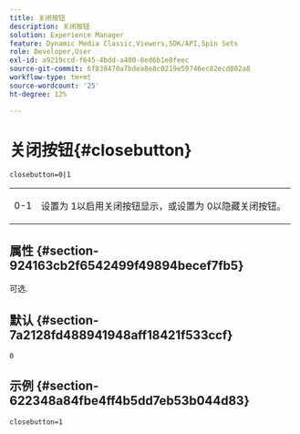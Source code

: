 ```yaml
---
title: 关闭按钮
description: 关闭按钮
solution: Experience Manager
feature: Dynamic Media Classic,Viewers,SDK/API,Spin Sets
role: Developer,User
exl-id: a9219ccd-f645-4bdd-a400-8ed6b1e8feec
source-git-commit: 6f838470a7bdea8e8c0219e59746ec82ecd802a8
workflow-type: tm+mt
source-wordcount: '25'
ht-degree: 12%

---
```


# 关闭按钮{#closebutton}

`closebutton=0|1`

<table id="table_9B98C97485DD4DEB8A6ECBCE8DF6B886"> 
 <tbody> 
  <tr> 
   <td colname="col1"> <p> <span class="codeph"> 0-1 </span> </p> </td> 
   <td colname="col2"> <p> 设置为<span class="codeph"> 1</span>以启用关闭按钮显示，或设置为<span class="codeph"> 0</span>以隐藏关闭按钮。 </p> </td> 
  </tr> 
 </tbody> 
</table>

## 属性 {#section-924163cb2f6542499f49894becef7fb5}

可选.

## 默认 {#section-7a2128fd488941948aff18421f533ccf}

`0`

## 示例 {#section-622348a84fbe4ff4b5dd7eb53b044d83}

`closebutton=1`
